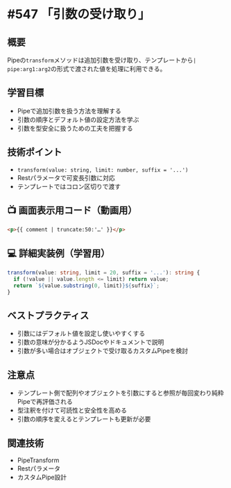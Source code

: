 # #547 「引数の受け取り」

## 概要
Pipeの`transform`メソッドは追加引数を受け取り、テンプレートから`| pipe:arg1:arg2`の形式で渡された値を処理に利用できる。

## 学習目標
- Pipeで追加引数を扱う方法を理解する
- 引数の順序とデフォルト値の設定方法を学ぶ
- 引数を型安全に扱うための工夫を把握する

## 技術ポイント
- `transform(value: string, limit: number, suffix = '...')`
- Restパラメータで可変長引数に対応
- テンプレートではコロン区切りで渡す

## 📺 画面表示用コード（動画用）
```html
<p>{{ comment | truncate:50:'…' }}</p>
```

## 💻 詳細実装例（学習用）
```typescript
transform(value: string, limit = 20, suffix = '...'): string {
  if (!value || value.length <= limit) return value;
  return `${value.substring(0, limit)}${suffix}`;
}
```

## ベストプラクティス
- 引数にはデフォルト値を設定し使いやすくする
- 引数の意味が分かるようJSDocやドキュメントで説明
- 引数が多い場合はオブジェクトで受け取るカスタムPipeを検討

## 注意点
- テンプレート側で配列やオブジェクトを引数にすると参照が毎回変わり純粋Pipeで再評価される
- 型注釈を付けて可読性と安全性を高める
- 引数の順序を変えるとテンプレートも更新が必要

## 関連技術
- PipeTransform
- Restパラメータ
- カスタムPipe設計
